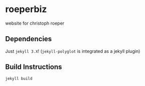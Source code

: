 # roeperbiz
website for christoph roeper

## Dependencies
Just `jekyll 3.X`!
(`jekyll-polyglot` is integrated as a jekyll plugin)
## Build Instructions
`jekyll build`
